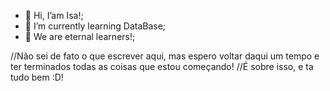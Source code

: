 - 👋 Hi, I’am Isa!;
- 🌱 I’m currently learning DataBase;
- 💞️ We are eternal learners!;

//Não sei de fato o que escrever aqui, mas espero voltar daqui um tempo e ter terminados todas as coisas que estou começando!
//É sobre isso, e ta tudo bem :D!

